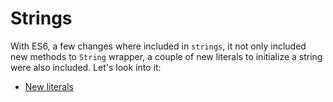 # Strings
With ES6, a few changes where included in `strings`, it not only included new methods to `String` wrapper, 
a couple of new literals to initialize a string were also included. Let's look into it:

* [New literals](https://github.com/anirudh-modi/JS-essentials/tree/master/ES2015/Strings)
